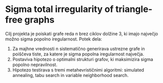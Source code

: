 # Sigma total irregularity of triangle-free graphs

Cilj projekta je poiskati grafe reda n brez ciklov dolžine 3, ki imajo največjo možno sigma popolno iregularnost.
Potek dela:
1. Za majhne vrednosti n sistematično generirava ustrezne grafe in poiščeva tiste, za katere je sigma popolna iregularnost največja.
2. Postaviva hipotezo o optimalni strukturi grafov, ki maksimizira sigma popolno nepravilnost.
3. Hipotezo testirava s tremi metahevrističnimi algoritmi: simulated annealing, tabu search in variable neighborhood search.
